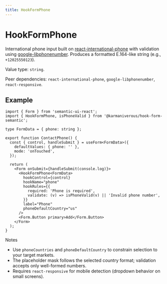 ```yaml
---
title: HookFormPhone
---
```


# HookFormPhone

International phone input built on [react-international-phone](https://www.npmjs.com/package/react-international-phone) with validation using [google-libphonenumber](https://www.npmjs.com/package/google-libphonenumber). Produces a formatted E.164-like string (e.g., `+12025550123`).

Value type: `string`.

Peer dependencies: `react-international-phone`, `google-libphonenumber`, `react-responsive`.
## Example

```tsximport { useForm } from 'react-hook-form';
import { Form } from 'semantic-ui-react';
import { HookFormPhone, isPhoneValid } from '@karmaniverous/hook-form-semantic';

type FormData = { phone: string };

export function ContactPhone() {
  const { control, handleSubmit } = useForm<FormData>({
    defaultValues: { phone: '' },
    mode: 'onTouched',
  });

  return (
    <Form onSubmit={handleSubmit(console.log)}>
      <HookFormPhone<FormData>
        hookControl={control}
        hookName="phone"
        hookRules={{
          required: 'Phone is required',
          validate: (v) => isPhoneValid(v) || 'Invalid phone number',
        }}
        label="Phone"
        phoneDefaultCountry="us"
      />
      <Form.Button primary>Add</Form.Button>
    </Form>
  );
}
```

Notes

- Use `phoneCountries` and `phoneDefaultCountry` to constrain selection to your target markets.
- The placeholder mask follows the selected country format; validation accepts only well-formed numbers.
- Requires `react-responsive` for mobile detection (dropdown behavior on small screens).